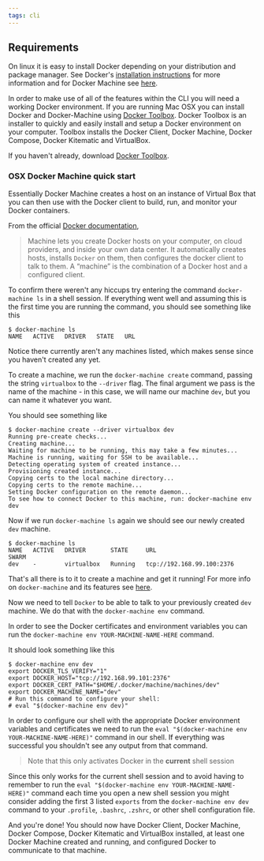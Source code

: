 ```yaml
---
tags: cli
---
```


## Requirements

On linux it is easy to install Docker depending on your distribution and package manager. See Docker's [installation instructions](https://docs.docker.com/installation/#installation) for more information and for Docker Machine see [here](https://docs.docker.com/machine/install-machine/).

In order to make use of all of the features within the CLI you will need a working Docker environment. If you are running Mac OSX you can install Docker and Docker-Machine using [Docker Toolbox](https://www.docker.com/docker-toolbox). Docker Toolbox is an installer to quickly and easily install and setup a Docker environment on your computer. Toolbox installs the Docker Client, Docker Machine, Docker Compose, Docker Kitematic and VirtualBox.

If you haven't already, download [Docker Toolbox](https://www.docker.com/docker-toolbox).

### OSX Docker Machine quick start

Essentially Docker Machine creates a host on an instance of Virtual Box that you can then use with the Docker client to build, run, and monitor your Docker containers.

From the official [Docker documentation](https://docs.docker.com/machine/),
>Machine lets you create Docker hosts on your computer, on cloud providers, and inside your own data center. It automatically creates hosts, installs `Docker` on them, then configures the docker client to talk to them. A “machine” is the combination of a Docker host and a configured client.

To confirm there weren't any hiccups try entering the command `docker-machine ls` in a shell session. If everything went well and assuming this is the first time you are running the command, you should see something like this

```no-highlight
$ docker-machine ls
NAME   ACTIVE   DRIVER   STATE   URL
```

Notice there currently aren't any machines listed, which makes sense since you haven't created any yet.

To create a machine, we run the `docker-machine create` command, passing the string `virtualbox` to the `--driver` flag. The final argument we pass is the name of the machine - in this case, we will name our machine `dev`, but you can name it whatever you want.

You should see something like
```no-highlight
$ docker-machine create --driver virtualbox dev
Running pre-create checks...
Creating machine...
Waiting for machine to be running, this may take a few minutes...
Machine is running, waiting for SSH to be available...
Detecting operating system of created instance...
Provisioning created instance...
Copying certs to the local machine directory...
Copying certs to the remote machine...
Setting Docker configuration on the remote daemon...
To see how to connect Docker to this machine, run: docker-machine env dev
```

Now if we run `docker-machine ls` again we should see our newly created `dev` machine.

```no-highlight
$ docker-machine ls
NAME   ACTIVE   DRIVER       STATE     URL                         SWARM
dev    -        virtualbox   Running   tcp://192.168.99.100:2376
```

That's all there is to it to create a machine and get it running! For more info on `docker-machine` and its features see [here](https://docs.docker.com/machine/get-started/).

Now we need to tell `Docker` to be able to talk to your previously created `dev` machine. We do that with the `docker-machine env` command.

In order to see the Docker certificates and environment variables you can run the `docker-machine env YOUR-MACHINE-NAME-HERE` command.

It should look something like this

```no-highlight
$ docker-machine env dev
export DOCKER_TLS_VERIFY="1"
export DOCKER_HOST="tcp://192.168.99.101:2376"
export DOCKER_CERT_PATH="$HOME/.docker/machine/machines/dev"
export DOCKER_MACHINE_NAME="dev"
# Run this command to configure your shell:
# eval "$(docker-machine env dev)"
```

In order to configure our shell with the appropriate Docker environment variables and certificates
we need to run the `eval "$(docker-machine env YOUR-MACHINE-NAME-HERE)"` command in our shell. If everything was successful you shouldn't see any output from that command.

> Note that this only activates Docker in the **current** shell session

Since this only works for the current shell session and to avoid having to remember to run the `eval "$(docker-machine env YOUR-MACHINE-NAME-HERE)"` command each time you open a new shell session you might consider adding the first 3 listed `exports` from the `docker-machine env dev` command to your `.profile`, `.bashrc`, `.zshrc`, or other shell configuration file.

And you're done! You should now have Docker Client, Docker Machine, Docker Compose, Docker Kitematic and VirtualBox installed, at least one Docker Machine created and running, and configured Docker to communicate to that machine.
